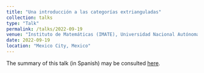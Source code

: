 ```yaml
---
title: "Una introducción a las categorías extrianguladas"
collection: talks
type: "Talk"
permalink: /talks/2022-09-19
venue: "Instituto de Matemáticas (IMATE), Universidad Nacional Autónoma de México"
date: 2022-09-19
location: "Mexico City, Mexico"
---
```


The summary of this talk (in Spanish) may be consulted [here](https://www.matem.unam.mx/actividades/seminarios/representaciones/actividades/una-introduccion-a-las-categorias-extrianguladas).
